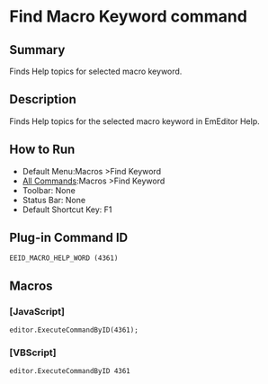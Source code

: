 # Find Macro Keyword command

## Summary

Finds Help topics for selected macro keyword.

## Description

Finds Help topics for the selected macro keyword in EmEditor Help.

## How to Run

- Default Menu:Macros \>Find Keyword
- [All Commands](../tools/all_commands):Macros
\>Find Keyword
- Toolbar: None
- Status Bar: None
- Default Shortcut Key: F1

## Plug-in Command ID

```
EEID_MACRO_HELP_WORD (4361)```

## Macros

### \[JavaScript\]

```
editor.ExecuteCommandByID(4361);
```

### \[VBScript\]

```
editor.ExecuteCommandByID 4361
```
